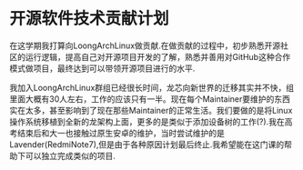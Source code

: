 # 开源软件技术贡献计划

在这学期我打算向LoongArchLinux做贡献.在做贡献的过程中，初步熟悉开源社区的运行逻辑，提高自己对开源项目开发的了解，熟悉并善用对GitHub这种合作模式做项目，最终达到可以带领开源项目进行的水平.

我加入LoongArchLinux群组已经很长时间，龙芯向新世界的迁移其实并不快，组里面大概有30人左右，工作的应该只有一半。现在每个Maintainer要维护的东西实在太多，甚至影响到了现在那些Maintainer的正常生活。我们要做的是将Linux操作系统移植到全新的龙架构上面，更多的是类似于添加设备树的工作(?).我在高考结束后和大一也接触过原生安卓的维护，当时尝试维护的是Lavender(RedmiNote7),但是由于各种原因计划最后终止.我希望能在这门课的帮助下可以独立完成类似的项目.